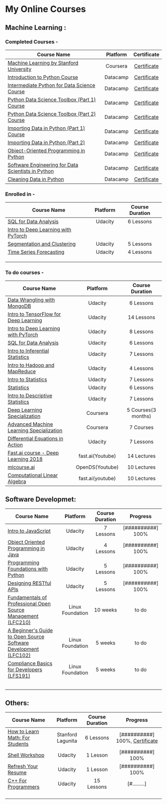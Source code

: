 # My Online Courses

## Machine Learning :

### Completed Courses - 

| Course Name   | Platform      | Certificate  |
| ------------- |:-------------:| :-----------:|
| [Machine Learning by Stanford University](https://www.coursera.org/learn/machine-learning) | Coursera | [Certificate](https://www.coursera.org/account/accomplishments/verify/DZYGNM869DVD) |
| [Introduction to Python Course](https://www.datacamp.com/courses/intro-to-python-for-data-science) | Datacamp | [Certificate](https://www.datacamp.com/statement-of-accomplishment/course/99333f523569e3b32abe2fbbbb2eae266671a45e) |
| [Intermediate Python for Data Science Course](https://www.datacamp.com/courses/intermediate-python-for-data-science) | Datacamp | [Certificate](https://www.datacamp.com/statement-of-accomplishment/course/651df9d5227fbbd42d7823b546f2430e4c17e170) |
| [Python Data Science Toolbox (Part 1) Course](https://www.datacamp.com/courses/python-data-science-toolbox-part-1) | Datacamp | [Certificate](https://www.datacamp.com/statement-of-accomplishment/course/76a6e6715fc99de5263275201b72b4ab44a48027) |
| [Python Data Science Toolbox (Part 2) Course](https://www.datacamp.com/courses/python-data-science-toolbox-part-2) | Datacamp | [Certificate](https://www.datacamp.com/statement-of-accomplishment/course/bd0f9d37a140f47bb0a7867cfb9418c9c1860d5a) |
| [Importing Data in Python (Part 1) Course](https://www.datacamp.com/courses/importing-data-in-python-part-1) | Datacamp | [Certificate](https://www.datacamp.com/statement-of-accomplishment/course/0bd023f7a51a74c2f90a77480033cbef4b4ae6f3) |
| [Importing Data in Python (Part 2)](https://www.datacamp.com/courses/importing-data-in-python-part-2) | Datacamp | [Certificate](https://www.datacamp.com/statement-of-accomplishment/course/5c2f20b6f580cdba19b3bdeaab10740a9d9090f9) |
| [Object-Oriented Programming in Python](https://www.datacamp.com/courses/object-oriented-programming-in-python) | Datacamp | [Certificate](https://www.datacamp.com/statement-of-accomplishment/course/80e64275d4614e3d2c734f425045e864e7a6c338) |
| [Software Engineering for Data Scientists in Python](https://www.datacamp.com/courses/software-engineering-for-data-scientists-in-python) | Datacamp | [Certificate](https://www.datacamp.com/statement-of-accomplishment/course/d55afdbd008c9217424d7836ac7ae46b7ceb0017) |
| [Cleaning Data in Python](https://www.datacamp.com/courses/cleaning-data-in-python) | Datacamp | [Certificate](https://www.datacamp.com/statement-of-accomplishment/course/5cfc4edf70c24139bad74ea9a03fdf33a127589f) |


### Enrolled in -

| Course Name   | Platform      | Course Duration |
| ------------- |:-------------:| :-------------: |
| [SQL for Data Analysis](https://www.udacity.com/course/sql-for-data-analysis--ud198) | Udacity | 6 Lessons |
| [Intro to Deep Learning with PyTorch](https://www.udacity.com/course/deep-learning-pytorch--ud188) |  |          |
| [Segmentation and Clustering](https://www.udacity.com/course/segmentation-and-clustering--ud981) | Udacity | 5 Lessons |
| [Time Series Forecasting](https://www.udacity.com/course/time-series-forecasting--ud980) | Udacity | 4 Lessons |
|       |  |          |           |
|       |  |          |           |
|       |  |          |           |

### To do courses -

| Course Name   | Platform      | Course Duration | 
| ------------- |:-------------:| :--------------:|
| [Data Wrangling with MongoDB](https://www.udacity.com/course/data-wrangling-with-mongodb--ud032) | Udacity | 6 Lessons |
| [Intro to TensorFlow for Deep Learning](https://www.udacity.com/course/intro-to-tensorflow-for-deep-learning--ud187) | Udacity | 14 Lessons |
| [Intro to Deep Learning with PyTorch](https://www.udacity.com/course/deep-learning-pytorch--ud188) | Udacity | 8 Lessons |
| [SQL for Data Analysis](https://www.udacity.com/course/sql-for-data-analysis--ud198) | Udacity | 6 Lessons |
| [Intro to Inferential Statistics](https://www.udacity.com/course/intro-to-inferential-statistics--ud201) | Udacity | 7 Lessons |
| [Intro to Hadoop and MapReduce](https://www.udacity.com/course/intro-to-hadoop-and-mapreduce--ud617) | Udacity | 4 Lessons |
| [Intro to Statistics](https://www.udacity.com/course/intro-to-statistics--st101) | Udacity | 7 Lessons |
| [Statistics](https://www.udacity.com/course/statistics--st095) | Udacity | 6 Lessons |
| [Intro to Descriptive Statistics](https://www.udacity.com/course/intro-to-descriptive-statistics--ud827) | Udacity | 7 Lessons |
| [Deep Learning Specialization](https://www.coursera.org/specializations/deep-learning) | Coursera | 5 Courses(3 months) |
| [Advanced Machine Learning Specialization](https://www.coursera.org/specializations/aml) | Coursera | 7 Courses |
| [Differential Equations in Action](https://www.udacity.com/course/differential-equations-in-action--cs222) | Udacity | 7 Lessons |
| [Fast.ai course - Deep Learning 2018](https://www.youtube.com/playlist?list=PLCdvEQLhYkYmKTKWTrH7bHtQ1CsKZaQBl) | fast.ai(Youtube) | 14 Lectures |
| [mlcourse.ai](https://mlcourse.ai/) | OpenDS(Youtube) | 10 Lectures |
| [Computational Linear Algebra](https://www.youtube.com/playlist?list=PLtmWHNX-gukIc92m1K0P6bIOnZb-mg0hY) | fast.ai(youtube) | 10 Lectures |


## Software Developmet:

| Course Name   | Platform        | Course Duration |    Progress     |
| ------------- | :-------------: | :-------------: | :-------------: |
| [Intro to JavaScript](https://www.udacity.com/course/intro-to-javascript--ud803) | Udacity | 7 Lessons | [##########] 100% |
| [Object Oriented Programming in Java](https://www.udacity.com/course/object-oriented-programming-in-java--ud283) | Udacity | 4 Lessons | [##########] 100% |
| [Programming Foundations with Python](https://www.udacity.com/course/programming-foundations-with-python--ud036) | Udacity | 5 Lessons  | [##########] 100% |
| [Designing RESTful APIs](https://www.udacity.com/course/designing-restful-apis--ud388) | Udacity | 5 Lessons | [##########] 100% |
| [Fundamentals of Professional Open Source Management (LFC210)](https://training.linuxfoundation.org/resources/free-courses/fundamentals-of-professional-open-source-management/) | Linux Foundation | 10 weeks | to do |
| [A Beginner's Guide to Open Source Software Development (LFC102)](https://training.linuxfoundation.org/resources/free-courses/beginner-guide-to-oss-development2/) | Linux Foundation | 5 weeks | to do |
| [Compliance Basics for Developers (LFS191)](https://training.linuxfoundation.org/resources/free-courses/compliance-basics-for-developers/) | Linux Foundation | 5 weeks | to do |
|  |  |  |  |
|  |  |  |  |
|  |  |  |  |
|  |  |  |  |
|  |  |  |  |

## Others:

| Course Name   | Platform        | Course Duration |    Progress     |
| ------------- | :-------------: | :-------------: | :-------------: |
| [How to Learn Math: For Students](https://lagunita.stanford.edu/courses/Education/EDUC115-S/Spring2014/about) | Stanford Lagunita | 6 Lessons | [##########] 100%, [Certificate](https://prod-cert-bucket.s3.amazonaws.com/downloads/dc8ee02347414478a6ceade84cc53a78/Statement.pdf)|
| [Shell Workshop](https://classroom.udacity.com/courses/ud206) | Udacity | 1 Lesson | [##########] 100% |
| [Refresh Your Resume](https://www.udacity.com/course/refresh-your-resume--ud243) | Udacity | 1 Lesson | [##########] 100% |
| [C++ For Programmers](https://www.udacity.com/course/c-for-programmers--ud210) | Udacity | 15 Lessons | [#.........] |
|       |  |          |           |
|       |  |          |           |
|       |  |          |           |
|       |  |          |           |
